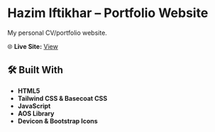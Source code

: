 # Hazim Iftikhar – Portfolio Website  

My personal CV/portfolio website.


🌐 **Live Site:** [View](https://Hazim2024.github.io/MyWebsite)  

## 🛠️ Built With  
- **HTML5** 
- **Tailwind CSS & Basecoat CSS**  
- **JavaScript**
- **AOS Library** 
- **Devicon & Bootstrap Icons** 
